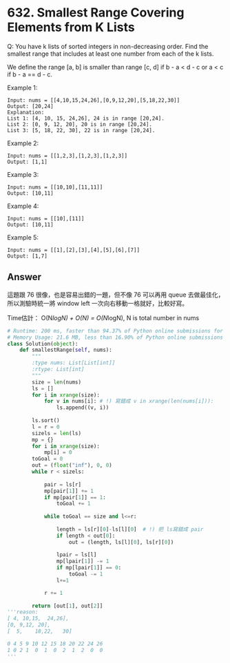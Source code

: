 # 632. Smallest Range Covering Elements from K Lists
Q: You have k lists of sorted integers in non-decreasing order. Find the smallest range that includes at least one number from each of the k lists.

We define the range [a, b] is smaller than range [c, d] if b - a < d - c or a < c if b - a == d - c.

Example 1:
```
Input: nums = [[4,10,15,24,26],[0,9,12,20],[5,18,22,30]]
Output: [20,24]
Explanation: 
List 1: [4, 10, 15, 24,26], 24 is in range [20,24].
List 2: [0, 9, 12, 20], 20 is in range [20,24].
List 3: [5, 18, 22, 30], 22 is in range [20,24].
```
Example 2:
```
Input: nums = [[1,2,3],[1,2,3],[1,2,3]]
Output: [1,1]
```
Example 3:
```
Input: nums = [[10,10],[11,11]]
Output: [10,11]
```
Example 4:
```
Input: nums = [[10],[11]]
Output: [10,11]
```
Example 5:
```
Input: nums = [[1],[2],[3],[4],[5],[6],[7]]
Output: [1,7]
```
## Answer

這題跟 76 很像，也是容易出錯的一題，但不像 76 可以再用 queue 去做最佳化，所以測驗時統一將 window left 一次向右移動一格就好，比較好寫。

Time估計： O(N*logN) + O(N) = O(N*logN), N is total number in nums
```python
# Runtime: 200 ms, faster than 94.37% of Python online submissions for Smallest Range Covering Elements from K Lists.
# Memory Usage: 21.6 MB, less than 16.90% of Python online submissions for Smallest Range Covering Elements from K Lists.
class Solution(object):
    def smallestRange(self, nums):
        """
        :type nums: List[List[int]]
        :rtype: List[int]
        """
        size = len(nums)
        ls = []
        for i in xrange(size):
            for v in nums[i]: # !) 寫錯成 v in xrange(len(nums[i])):
                ls.append((v, i))
                
        ls.sort()
        l = r = 0
        sizels = len(ls)
        mp = {}
        for i in xrange(size):
            mp[i] = 0
        toGoal = 0
        out = (float("inf"), 0, 0)
        while r < sizels:
            
            pair = ls[r]
            mp[pair[1]] += 1
            if mp[pair[1]] == 1:
                toGoal += 1
                
            while toGoal == size and l<=r:
                
                length = ls[r][0]-ls[l][0]  # !) 把 ls寫錯成 pair
                if length < out[0]:
                    out = (length, ls[l][0], ls[r][0])
                    
                lpair = ls[l]
                mp[lpair[1]] -= 1
                if mp[lpair[1]] == 0:
                    toGoal -= 1
                l+=1

            r += 1
        
        return [out[1], out[2]]
'''reason:
[ 4, 10,15,  24,26],
[0, 9,12, 20],
[  5,    18,22,   30]

0 4 5 9 10 12 15 18 20 22 24 26
1 0 2 1  0  1  0  2  1  2  0  0
'''
```